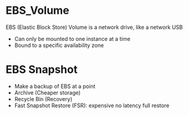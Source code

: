 # EBS_Volume
EBS (Elastic Block Store) Volume is a network drive, like a network USB
-  Can only be mounted to one instance at a time
-  Bound to a specific availability zone

# EBS Snapshot
- Make a backup of EBS at a point
- Archive (Cheaper storage)
- Recycle Bin (Recovery)
- Fast Snapshot Restore (FSR): expensive no latency full restore
